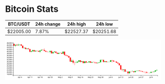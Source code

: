 # Bitcoin Stats

BTC/USDT|24h change|24h high|24h low|
|---|---|---|---|
|$22005.00|7.87%|$22527.37|$20251.68|

<img src="./chart.svg">
